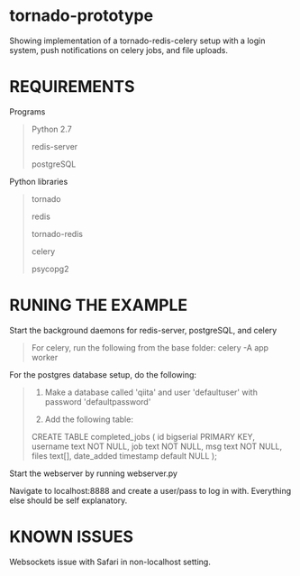 tornado-prototype
=================

Showing implementation of a tornado-redis-celery setup with a login system, push notifications on celery jobs, and file uploads.

REQUIREMENTS
=================

Programs
> Python 2.7
>
> redis-server
>
>postgreSQL

Python libraries
> tornado
>
> redis
>
> tornado-redis
>
> celery
>
>psycopg2

RUNING THE EXAMPLE
=================
Start the background daemons for redis-server, postgreSQL, and celery
>For celery, run the following from the base folder: celery -A app worker

For the postgres database setup, do the following:
>1) Make a database called 'qiita' and user 'defaultuser' with password 'defaultpassword'
>
>2) Add the following table:
>
>CREATE TABLE completed_jobs (
>    id bigserial PRIMARY KEY,
>    username text NOT NULL,
>    job text NOT NULL,
>    msg text NOT NULL,
>    files text[],
>    date_added timestamp default NULL
>);

Start the webserver by running webserver.py

Navigate to localhost:8888 and create a user/pass to log in with. Everything else should be self explanatory.

KNOWN ISSUES
=================
Websockets issue with Safari in non-localhost setting.
